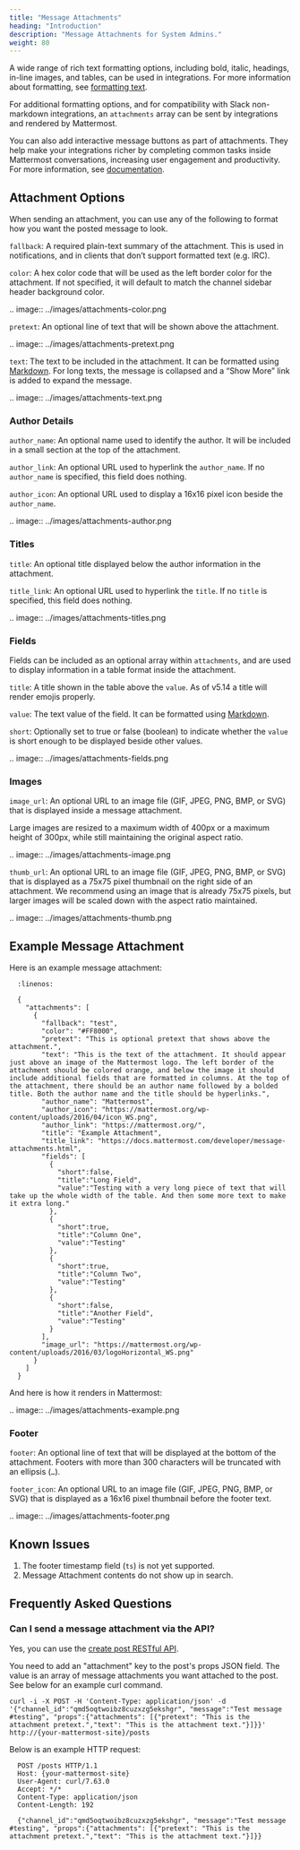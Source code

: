 ```yaml
---
title: "Message Attachments"
heading: "Introduction"
description: "Message Attachments for System Admins."
weight: 80
---
```


A wide range of rich text formatting options, including bold, italic, headings, in-line images, and tables, can be used in integrations. For more information about formatting, see [formatting text](https://docs.mattermost.com/help/messaging/formatting-text.html).

For additional formatting options, and for compatibility with Slack non-markdown integrations, an `attachments` array can be sent by integrations and rendered by Mattermost.

You can also add interactive message buttons as part of attachments. They help make your integrations richer by completing common tasks inside Mattermost conversations, increasing user engagement and productivity. For more information, see [documentation](../admin-interactive-messages).

## Attachment Options

When sending an attachment, you can use any of the following to format how you want the posted message to look.

`fallback`: A required plain-text summary of the attachment. This is used in notifications, and in clients that don’t support formatted text (e.g. IRC).

`color`: A hex color code that will be used as the left border color for the attachment. If not specified, it will default to match the channel sidebar header background color.

.. image:: ../images/attachments-color.png

`pretext`: An optional line of text that will be shown above the attachment.

.. image:: ../images/attachments-pretext.png

`text`: The text to be included in the attachment. It can be formatted using [Markdown](https://docs.mattermost.com/help/messaging/formatting-text.html). For long texts, the message is collapsed and a “Show More” link is added to expand the message.

.. image:: ../images/attachments-text.png

### Author Details

`author_name`: An optional name used to identify the author. It will be included in a small section at the top of the attachment.

`author_link`: An optional URL used to hyperlink the `author_name`. If no `author_name` is specified, this field does nothing.

`author_icon`: An optional URL used to display a 16x16 pixel icon beside the `author_name`.

.. image:: ../images/attachments-author.png

### Titles

`title`: An optional title displayed below the author information in the attachment.

`title_link`: An optional URL used to hyperlink the `title`. If no `title` is specified, this field does nothing.

.. image:: ../images/attachments-titles.png

### Fields

Fields can be included as an optional array within `attachments`, and are used to display information in a table format inside the attachment.

`title`: A title shown in the table above the `value`.  As of v5.14 a title will render emojis properly.

`value`: The text value of the field. It can be formatted using [Markdown](https://docs.mattermost.com/help/messaging/formatting-text.html).

`short`: Optionally set to true or false (boolean) to indicate whether the `value` is short enough to be displayed beside other values.

.. image:: ../images/attachments-fields.png

### Images

`image_url`: An optional URL to an image file (GIF, JPEG, PNG, BMP, or SVG) that is displayed inside a message attachment.

Large images are resized to a maximum width of 400px or a maximum height of 300px, while still maintaining the original aspect ratio.

.. image:: ../images/attachments-image.png

`thumb_url`: An optional URL to an image file (GIF, JPEG, PNG, BMP, or SVG)  that is displayed as a 75x75 pixel thumbnail on the right side of an attachment. We recommend using an image that is already 75x75 pixels, but larger images will be scaled down with the aspect ratio maintained.

.. image:: ../images/attachments-thumb.png

## Example Message Attachment

Here is an example message attachment:

```
  :linenos:

  {
    "attachments": [
      {
        "fallback": "test",
        "color": "#FF8000",
        "pretext": "This is optional pretext that shows above the attachment.",
        "text": "This is the text of the attachment. It should appear just above an image of the Mattermost logo. The left border of the attachment should be colored orange, and below the image it should include additional fields that are formatted in columns. At the top of the attachment, there should be an author name followed by a bolded title. Both the author name and the title should be hyperlinks.",
        "author_name": "Mattermost",
        "author_icon": "https://mattermost.org/wp-content/uploads/2016/04/icon_WS.png",
        "author_link": "https://mattermost.org/",
        "title": "Example Attachment",
        "title_link": "https://docs.mattermost.com/developer/message-attachments.html",
        "fields": [
          {
            "short":false,
            "title":"Long Field",
            "value":"Testing with a very long piece of text that will take up the whole width of the table. And then some more text to make it extra long."
          },
          {
            "short":true,
            "title":"Column One",
            "value":"Testing"
          },
          {
            "short":true,
            "title":"Column Two",
            "value":"Testing"
          },
          {
            "short":false,
            "title":"Another Field",
            "value":"Testing"
          }
        ],
        "image_url": "https://mattermost.org/wp-content/uploads/2016/03/logoHorizontal_WS.png"
      }
    ]
  }
```

And here is how it renders in Mattermost:

.. image:: ../images/attachments-example.png

### Footer

`footer`: An optional line of text that will be displayed at the bottom of the attachment. Footers with more than 300 characters will be truncated with an ellipsis (``…``).

`footer_icon`: An optional URL to an image file (GIF, JPEG, PNG, BMP, or SVG) that is displayed as a 16x16 pixel thumbnail before the footer text.

.. image:: ../images/attachments-footer.png

## Known Issues

1. The footer timestamp field (`ts`) is not yet supported.
2. Message Attachment contents do not show up in search.

## Frequently Asked Questions

### Can I send a message attachment via the API?

Yes, you can use the [create post RESTful API](https://api.mattermost.com/#tag/posts%2Fpaths%2F~1posts%2Fpost).

You need to add an "attachment" key to the post's props JSON field. The value is an array of message attachments you want attached to the post. See below for an example curl command.

`curl -i -X POST -H 'Content-Type: application/json' -d '{"channel_id":"qmd5oqtwoibz8cuzxzg5ekshgr", "message":"Test message #testing", "props":{"attachments": [{"pretext": "This is the attachment pretext.","text": "This is the attachment text."}]}}' http://{your-mattermost-site}/posts`

Below is an example HTTP request:

```
  POST /posts HTTP/1.1
  Host: {your-mattermost-site}
  User-Agent: curl/7.63.0
  Accept: */*
  Content-Type: application/json
  Content-Length: 192

  {"channel_id":"qmd5oqtwoibz8cuzxzg5ekshgr", "message":"Test message #testing", "props":{"attachments": [{"pretext": "This is the attachment pretext.","text": "This is the attachment text."}]}}
```

